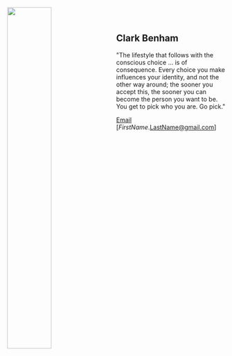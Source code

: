 ---
---

<img width=45% style="float: left; padding-right: 25px; position: relative; top: -30px;" src="/images/fighting_lion.jpeg">

## Clark Benham
"The lifestyle that follows with the conscious choice ... is of consequence.  Every choice you make influences your identity, and not the other way around; the sooner you accept this, the sooner you can become the person you want to be. You get to pick who you are.  Go pick."


[Email](mailto:$FirstName.$LastName@gmail.com) [$FirstName.$LastName@gmail.com]




